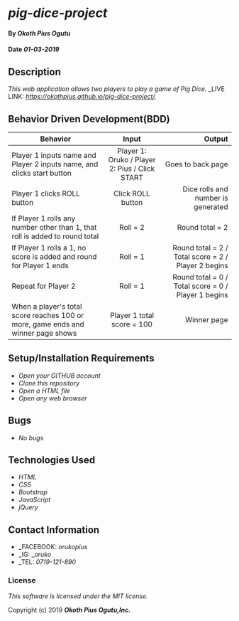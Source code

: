 # _pig-dice-project_

#### By _Okoth Pius Ogutu_

#### Date _01-03-2019_

## Description

_This web application allows two players to play a game of Pig Dice._
_LIVE LINK: _https://okothpius.github.io/pig-dice-project/._

## Behavior Driven Development(BDD)

| Behavior        | Input           | Output  |
| ------------- |:-------------:| -----:|
| Player 1 inputs name and Player 2 inputs name, and clicks start button | Player 1: Oruko / Player 2: Pius / Click START | Goes to back page |
| Player 1 clicks ROLL button | Click ROLL button | Dice rolls and number is generated
| If Player 1 rolls any number other than 1, that roll is added to round total | Roll = 2 | Round total = 2 |
| If Player 1 rolls a 1, no score is added and round for Player 1 ends | Roll = 1 | Round total = 2 / Total score = 2 / Player 2 begins |
| Repeat for Player 2 | Roll = 1 | Round total = 0 / Total score = 0 / Player 1 begins |
| When a player's total score reaches 100 or more, game ends and winner page shows | Player 1 total score = 100 | Winner page |


## Setup/Installation Requirements

* _Open your GITHUB account_
* _Clone this repository_
* _Open a HTML file_
* _Open any web browser_


## Bugs

* _No bugs_


## Technologies Used

* _HTML_
* _CSS_
* _Bootstrap_
* _JavaScript_
* _jQuery_

## Contact Information

* _FACEBOOK: _orukopius_
* _IG: __oruko_
* _TEL: _0719-121-890_

### License

*This software is licensed under the MIT license.*

Copyright (c) 2019 **_Okoth Pius Ogutu,Inc._**
